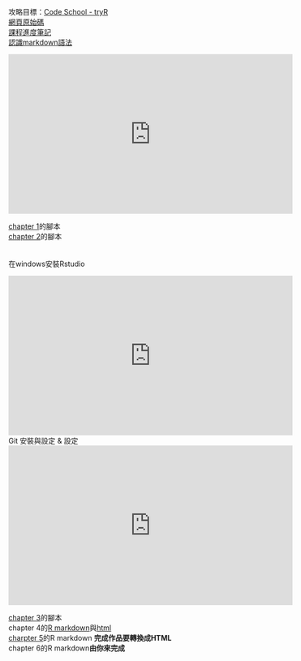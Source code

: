 攻略目標：[Code School - tryR](http://tryr.codeschool.com/)   
[網頁原始碼](https://github.com/CSCSandbox/tryRnote/)  
[課程進度筆記](https://docs.google.com/document/d/13ILWEN6M0aKaFdpiXD6ZgfFIAdlS_Z64Bqy3c_xdR1w/edit?usp=sharing)   
[認識markdown語法](http://markdown.tw/)  
<iframe width="560" height="315" src="https://www.youtube.com/embed/Yf4nHABzYWs?list=PLSxoRcsvTAqCejw-TnPJkHzD4ya3RAaYm" frameborder="0" allowfullscreen>Taiwan R User Group: R markdown介紹與示範</iframe>   
  
[chapter 1](chapter1.R)的腳本  
[chapter 2](chapter2.R)的腳本  
</br>  
在windows安裝Rstudio  
 <iframe width="560" height="315" src="https://www.youtube.com/embed/jInpdE11ib0?list=PLM7HGQkDNOHtqUTowalvnOwZCx4mWDmte" frameborder="0" allowfullscreen=""></iframe>  
Git 安裝與設定 & 設定  
 <iframe width="560" height="315" src="https://www.youtube.com/embed/VymXpGweZZM" frameborder="0" allowfullscreen=""></iframe>  

[chapter 3](chapter3.R)的腳本  
chapter 4的[R markdown](chapter4.Rmd)與[html](chapter4.html)  
[charpter 5](chapter5.Rmd)的R markdown **完成作品要轉換成HTML**  
chapter 6的R markdown**由你來完成**  
